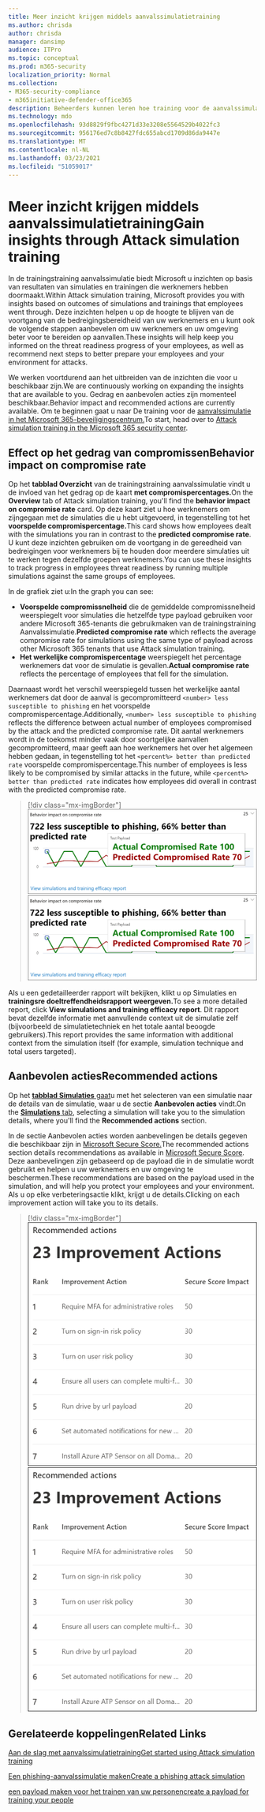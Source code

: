 ```yaml
---
title: Meer inzicht krijgen middels aanvalssimulatietraining
ms.author: chrisda
author: chrisda
manager: dansimp
audience: ITPro
ms.topic: conceptual
ms.prod: m365-security
localization_priority: Normal
ms.collection:
- M365-security-compliance
- m365initiative-defender-office365
description: Beheerders kunnen leren hoe training voor de aanvalssimulatie in het Microsoft 365-beveiligingscentrum van invloed is op werknemers en inzichten kunnen krijgen uit simulatie- en trainingsresultaten.
ms.technology: mdo
ms.openlocfilehash: 93d8829f9fbc4271d33e3208e5564529b4022fc3
ms.sourcegitcommit: 956176ed7c8b8427fdc655abcd1709d86da9447e
ms.translationtype: MT
ms.contentlocale: nl-NL
ms.lasthandoff: 03/23/2021
ms.locfileid: "51059017"
---
```

# <a name="gain-insights-through-attack-simulation-training"></a><span data-ttu-id="bdb24-103">Meer inzicht krijgen middels aanvalssimulatietraining</span><span class="sxs-lookup"><span data-stu-id="bdb24-103">Gain insights through Attack simulation training</span></span>

<span data-ttu-id="bdb24-104">In de trainingstraining aanvalssimulatie biedt Microsoft u inzichten op basis van resultaten van simulaties en trainingen die werknemers hebben doormaakt.</span><span class="sxs-lookup"><span data-stu-id="bdb24-104">Within Attack simulation training, Microsoft provides you with insights based on outcomes of simulations and trainings that employees went through.</span></span> <span data-ttu-id="bdb24-105">Deze inzichten helpen u op de hoogte te blijven van de voortgang van de bedreigingsbereidheid van uw werknemers en u kunt ook de volgende stappen aanbevelen om uw werknemers en uw omgeving beter voor te bereiden op aanvallen.</span><span class="sxs-lookup"><span data-stu-id="bdb24-105">These insights will help keep you informed on the threat readiness progress of your employees, as well as recommend next steps to better prepare your employees and your environment for attacks.</span></span>

<span data-ttu-id="bdb24-106">We werken voortdurend aan het uitbreiden van de inzichten die voor u beschikbaar zijn.</span><span class="sxs-lookup"><span data-stu-id="bdb24-106">We are continuously working on expanding the insights that are available to you.</span></span> <span data-ttu-id="bdb24-107">Gedrag en aanbevolen acties zijn momenteel beschikbaar.</span><span class="sxs-lookup"><span data-stu-id="bdb24-107">Behavior impact and recommended actions are currently available.</span></span> <span data-ttu-id="bdb24-108">Om te beginnen gaat u naar De training voor de [aanvalssimulatie in het Microsoft 365-beveiligingscentrum.](https://security.microsoft.com/attacksimulator?viewid=overview)</span><span class="sxs-lookup"><span data-stu-id="bdb24-108">To start, head over to [Attack simulation training in the Microsoft 365 security center](https://security.microsoft.com/attacksimulator?viewid=overview).</span></span>

## <a name="behavior-impact-on-compromise-rate"></a><span data-ttu-id="bdb24-109">Effect op het gedrag van compromissen</span><span class="sxs-lookup"><span data-stu-id="bdb24-109">Behavior impact on compromise rate</span></span>

<span data-ttu-id="bdb24-110">Op het **tabblad Overzicht** van de trainingstraining aanvalssimulatie vindt u de invloed van het gedrag op de kaart **met compromispercentages.**</span><span class="sxs-lookup"><span data-stu-id="bdb24-110">On the **Overview** tab of Attack simulation training, you'll find the **behavior impact on compromise rate** card.</span></span> <span data-ttu-id="bdb24-111">Op deze kaart ziet u hoe werknemers om zijngegaan met de simulaties die u hebt uitgevoerd, in tegenstelling tot het **voorspelde compromispercentage.**</span><span class="sxs-lookup"><span data-stu-id="bdb24-111">This card shows how employees dealt with the simulations you ran in contrast to the **predicted compromise rate**.</span></span> <span data-ttu-id="bdb24-112">U kunt deze inzichten gebruiken om de voortgang in de gereedheid van bedreigingen voor werknemers bij te houden door meerdere simulaties uit te werken tegen dezelfde groepen werknemers.</span><span class="sxs-lookup"><span data-stu-id="bdb24-112">You can use these insights to track progress in employees threat readiness by running multiple simulations against the same groups of employees.</span></span>

<span data-ttu-id="bdb24-113">In de grafiek ziet u:</span><span class="sxs-lookup"><span data-stu-id="bdb24-113">In the graph you can see:</span></span>

- <span data-ttu-id="bdb24-114">**Voorspelde compromissnelheid** die de gemiddelde compromissnelheid weerspiegelt voor simulaties die hetzelfde type payload gebruiken voor andere Microsoft 365-tenants die gebruikmaken van de trainingstraining Aanvalssimulatie.</span><span class="sxs-lookup"><span data-stu-id="bdb24-114">**Predicted compromise rate** which reflects the average compromise rate for simulations using the same type of payload across other Microsoft 365 tenants that use Attack simulation training.</span></span>
- <span data-ttu-id="bdb24-115">**Het werkelijke compromispercentage** weerspiegelt het percentage werknemers dat voor de simulatie is gevallen.</span><span class="sxs-lookup"><span data-stu-id="bdb24-115">**Actual compromise rate** reflects the percentage of employees that fell for the simulation.</span></span>

<span data-ttu-id="bdb24-116">Daarnaast wordt het verschil weerspiegeld tussen het werkelijke aantal werknemers dat door de aanval is gecompromitteerd `<number> less susceptible to phishing` en het voorspelde compromispercentage.</span><span class="sxs-lookup"><span data-stu-id="bdb24-116">Additionally, `<number> less susceptible to phishing` reflects the difference between actual number of employees compromised by the attack and the predicted compromise rate.</span></span> <span data-ttu-id="bdb24-117">Dit aantal werknemers wordt in de toekomst minder vaak door soortgelijke aanvallen gecompromitteerd, maar geeft aan hoe werknemers het over het algemeen hebben gedaan, in tegenstelling tot het `<percent%> better than predicted rate` voorspelde compromispercentage.</span><span class="sxs-lookup"><span data-stu-id="bdb24-117">This number of employees is less likely to be compromised by similar attacks in the future, while `<percent%> better than predicted rate` indicates how employees did overall in contrast with the predicted compromise rate.</span></span>

> [!div class="mx-imgBorder"]
> <span data-ttu-id="bdb24-118">![Behavior impact card on Attack simulation training overview](../../media/attack-sim-preview-behavior-impact-card.png)</span><span class="sxs-lookup"><span data-stu-id="bdb24-118">![Behavior impact card on Attack simulation training overview](../../media/attack-sim-preview-behavior-impact-card.png)</span></span>

<span data-ttu-id="bdb24-119">Als u een gedetailleerder rapport wilt bekijken, klikt u op Simulaties en **trainingsre doeltreffendheidsrapport weergeven.**</span><span class="sxs-lookup"><span data-stu-id="bdb24-119">To see a more detailed report, click **View simulations and training efficacy report**.</span></span> <span data-ttu-id="bdb24-120">Dit rapport bevat dezelfde informatie met aanvullende context uit de simulatie zelf (bijvoorbeeld de simulatietechniek en het totale aantal beoogde gebruikers).</span><span class="sxs-lookup"><span data-stu-id="bdb24-120">This report provides the same information with additional context from the simulation itself (for example, simulation technique and total users targeted).</span></span>

## <a name="recommended-actions"></a><span data-ttu-id="bdb24-121">Aanbevolen acties</span><span class="sxs-lookup"><span data-stu-id="bdb24-121">Recommended actions</span></span>

<span data-ttu-id="bdb24-122">Op het [ **tabblad Simulaties** gaat](https://security.microsoft.com/attacksimulator?viewid=simulations)u met het selecteren van een simulatie naar de details van de simulatie, waar u de sectie **Aanbevolen acties** vindt.</span><span class="sxs-lookup"><span data-stu-id="bdb24-122">On the [**Simulations** tab](https://security.microsoft.com/attacksimulator?viewid=simulations), selecting a simulation will take you to the simulation details, where you'll find the **Recommended actions** section.</span></span>

<span data-ttu-id="bdb24-123">In de sectie Aanbevolen acties worden aanbevelingen be details gegeven die beschikbaar zijn in [Microsoft Secure Score.](https://docs.microsoft.com/microsoft-365/security/defender/microsoft-secure-score)</span><span class="sxs-lookup"><span data-stu-id="bdb24-123">The recommended actions section details recommendations as available in [Microsoft Secure Score](https://docs.microsoft.com/microsoft-365/security/defender/microsoft-secure-score).</span></span> <span data-ttu-id="bdb24-124">Deze aanbevelingen zijn gebaseerd op de payload die in de simulatie wordt gebruikt en helpen u uw werknemers en uw omgeving te beschermen.</span><span class="sxs-lookup"><span data-stu-id="bdb24-124">These recommendations are based on the payload used in the simulation, and will help you protect your employees and your environment.</span></span> <span data-ttu-id="bdb24-125">Als u op elke verbeteringsactie klikt, krijgt u de details.</span><span class="sxs-lookup"><span data-stu-id="bdb24-125">Clicking on each improvement action will take you to its details.</span></span>

> [!div class="mx-imgBorder"]
> <span data-ttu-id="bdb24-126">![Sectie Aanbevelingsacties over training voor aanvalssimulatie](../../media/attack-sim-preview-recommended-actions.png)</span><span class="sxs-lookup"><span data-stu-id="bdb24-126">![Recommendation actions section on Attack simulation training](../../media/attack-sim-preview-recommended-actions.png)</span></span>

## <a name="related-links"></a><span data-ttu-id="bdb24-127">Gerelateerde koppelingen</span><span class="sxs-lookup"><span data-stu-id="bdb24-127">Related Links</span></span>

[<span data-ttu-id="bdb24-128">Aan de slag met aanvalssimulatietraining</span><span class="sxs-lookup"><span data-stu-id="bdb24-128">Get started using Attack simulation training</span></span>](attack-simulation-training-get-started.md)

[<span data-ttu-id="bdb24-129">Een phishing-aanvalssimulatie maken</span><span class="sxs-lookup"><span data-stu-id="bdb24-129">Create a phishing attack simulation</span></span>](attack-simulation-training.md)

[<span data-ttu-id="bdb24-130">een payload maken voor het trainen van uw personen</span><span class="sxs-lookup"><span data-stu-id="bdb24-130">create a payload for training your people</span></span>](attack-simulation-training-payloads.md)
